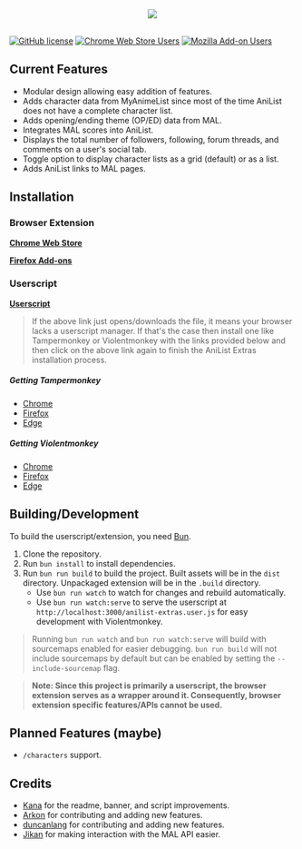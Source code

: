 <div align="center">
	<img src="https://chibisafe.moe/pKK0BwTG.png" />
</div>

<br />

[![GitHub license](https://img.shields.io/badge/License-MIT-blue.svg?style=flat-square)](https://raw.githubusercontent.com/pilar6195/AniList-Extras/master/LICENSE)
[![Chrome Web Store Users](https://img.shields.io/chrome-web-store/users/ahcnhicbflgjhemogkbiknblbogeemih?style=flat-square&label=Chrome%20Web%20Store)][chrome]
[![Mozilla Add-on Users](https://img.shields.io/amo/users/anilist-extras?style=flat-square&label=Mozilla%20Add-on)][firefox]
<!-- [![Chat / Support](https://img.shields.io/badge/Support-Discord-7289DA.svg?style=flat-square)](https://discord.gg/G6pRS4b) -->

## Current Features

- Modular design allowing easy addition of features.
- Adds character data from MyAnimeList since most of the time AniList does not have a complete character list.
- Adds opening/ending theme (OP/ED) data from MAL.
- Integrates MAL scores into AniList.
- Displays the total number of followers, following, forum threads, and comments on a user's social tab.
- Toggle option to display character lists as a grid (default) or as a list.
- Adds AniList links to MAL pages.

## Installation

### Browser Extension

[**Chrome Web Store**][chrome]

[**Firefox Add-ons**][firefox]

### Userscript

[**Userscript**](https://github.com/pilar6195/AniList-Extras/releases/latest/download/anilist-extras.user.js)

> If the above link just opens/downloads the file, it means your browser lacks a userscript manager. If that's the case then install one like Tampermonkey or Violentmonkey with the links provided below and then click on the above link again to finish the AniList Extras installation process.

##### Getting Tampermonkey

- [Chrome](https://chrome.google.com/webstore/detail/tampermonkey/dhdgffkkebhmkfjojejmpbldmpobfkfo)
- [Firefox](https://addons.mozilla.org/firefox/addon/tampermonkey/)
- [Edge](https://microsoftedge.microsoft.com/addons/detail/tampermonkey/iikmkjmpaadaobahmlepeloendndfphd)

##### Getting Violentmonkey

- [Chrome](https://chrome.google.com/webstore/detail/violent-monkey/jinjaccalgkegednnccohejagnlnfdag)
- [Firefox](https://addons.mozilla.org/firefox/addon/violentmonkey/)
- [Edge](https://microsoftedge.microsoft.com/addons/detail/eeagobfjdenkkddmbclomhiblgggliao)

## Building/Development

To build the userscript/extension, you need [Bun](https://bun.sh/).

1. Clone the repository.
2. Run `bun install` to install dependencies.
3. Run `bun run build` to build the project. Built assets will be in the `dist` directory.
	Unpackaged extension will be in the `.build` directory.
	* Use `bun run watch` to watch for changes and rebuild automatically.
	* Use `bun run watch:serve` to serve the userscript at `http://localhost:3000/anilist-extras.user.js` for easy development with Violentmonkey.

> Running `bun run watch` and `bun run watch:serve` will build with sourcemaps enabled for easier debugging. `bun run build` will not include sourcemaps by default but can be enabled by setting the `--include-sourcemap` flag.

> **Note: Since this project is primarily a userscript, the browser extension serves as a wrapper around it.
  Consequently, browser extension specific features/APIs cannot be used.**



## Planned Features (maybe)

- `/characters` support.

## Credits

- [Kana](https://github.com/Pitu) for the readme, banner, and script improvements.
- [Arkon](https://github.com/arkon) for contributing and adding new features.
- [duncanlang](https://github.com/duncanlang) for contributing and adding new features.
- [Jikan](https://jikan.moe/) for making interaction with the MAL API easier.


[chrome]: https://chrome.google.com/webstore/detail/ahcnhicbflgjhemogkbiknblbogeemih
[firefox]: https://addons.mozilla.org/en-US/firefox/addon/anilist-extras/

